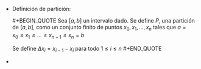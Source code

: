 - Definición de partición:
  
  #+BEGIN_QUOTE
  Sea $[a,b]$ un intervalo dado. Se define $P$, una partición de $[a,b]$, como un conjunto finito de puntos $x_0, x_1, ..., x_n$ tales que $a = x_0 \leq x_1 \leq \dots \leq x_{n-1} \leq x_n = b$
  
  Se define $\Delta x_i = x_{i-1} - x_i$ para todo $1 \leq i \leq n$
  #+END_QUOTE
-